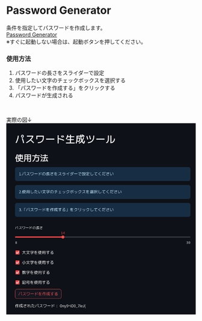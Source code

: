 # Password Generator
条件を指定してパスワードを作成します。<br>
[Password Generator](https://norma2627-password-generater-web-passgenerater-1775uq.streamlit.app/)<br>
※すぐに起動しない場合は、起動ボタンを押してください。<br>


### 使用方法
1. パスワードの長さをスライダーで設定
2. 使用したい文字のチェックボックスを選択する
3. 「パスワードを作成する」をクリックする
4. パスワードが生成される
<br>


実際の図↓
![パスワード生成](image.png)